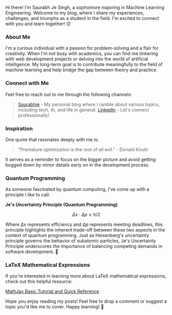  Hi there! I'm Saurabh Je Singh, a sophomore majoring in Machine Learning Engineering. Welcome to my blog, where I share my experiences, challenges, and triumphs as a student in the field. I'm excited to connect with you and learn together! 😊

### About Me

I'm a curious individual with a passion for problem-solving and a flair for creativity. When I'm not busy with academics, you can find me tinkering with web development projects or delving into the world of artificial intelligence. My long-term goal is to contribute meaningfully to the field of machine learning and help bridge the gap between theory and practice.

### Connect with Me

Feel free to reach out to me through the following channels:

> [Saurabhje](https://saurabhje.vercel.app/) - My personal blog where I ramble about various topics, including tech, AI, and life in general.
> [LinkedIn](https://www.linkedin.com/in/saurabhje/) - Let's connect professionally!

### Inspiration

One quote that resonates deeply with me is:

>"Premature optimization is the root of all evil." - Donald Knuth

It serves as a reminder to focus on the bigger picture and avoid getting bogged down by minor details early on in the development process.

### Quantum Programming

As someone fascinated by quantum computing, I've come up with a principle I like to call:

**Je's Uncertainty Principle (Quantum Programming)**

$$\Delta x \cdot \Delta p \geq h/2$$

Where $\Delta x$ represents efficiency and $\Delta p$ represents meeting deadlines, this principle highlights the inherent trade-off between these two aspects in the context of quantum programming. Just as Heisenberg's uncertainty principle governs the behavior of subatomic particles, Je's Uncertainty Principle underscores the importance of balancing competing demands in software development. 🤔

### LaTeX Mathematical Expressions

If you're interested in learning more about LaTeX mathematical expressions, check out this helpful resource:

[MathJax Basic Tutorial and Quick Reference](http://meta.math.stackexchange.com/questions/5020/mathjax-basic-tutorial-and-quick-reference)

Hope you enjoy reading my posts! Feel free to drop a comment or suggest a topic you'd like me to cover. Happy learning! 🚀
